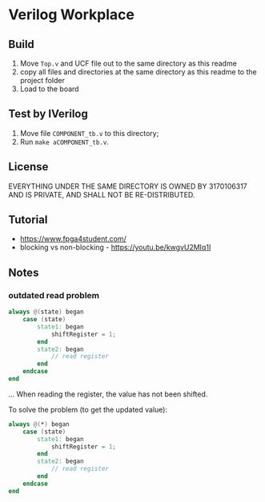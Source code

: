 # Verilog Workplace

## Build

1. Move `Top.v` and UCF file out to the same directory as this readme
1. copy all files and directories at the same directory as this readme to the project folder
1. Load to the board

## Test by IVerilog

1. Move file `COMPONENT_tb.v` to this directory;
1. Run `make aCOMPONENT_tb.v`.

## License

EVERYTHING UNDER THE SAME DIRECTORY IS OWNED BY 3170106317 AND IS PRIVATE, AND SHALL NOT BE RE-DISTRIBUTED.

## Tutorial

- <https://www.fpga4student.com/>
- blocking vs non-blocking - <https://youtu.be/kwgvU2MIq1I>

## Notes

### outdated read problem

```verilog
always @(state) began
    case (state)
        state1: began
            shiftRegister = 1;
        end
        state2: began
            // read register
        end
    endcase
end
```

... When reading the register, the value has not been shifted.

To solve the problem (to get the updated value):

```verilog
always @(*) began
    case (state)
        state1: began
            shiftRegister = 1;
        end
        state2: began
            // read register
        end
    endcase
end
```
